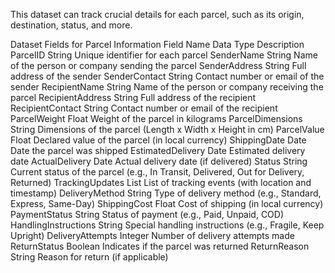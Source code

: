 This dataset can track crucial details for each parcel, such as its origin, destination, status, and more.

Dataset Fields for Parcel Information
Field Name	Data Type	Description
ParcelID	String	Unique identifier for each parcel
SenderName	String	Name of the person or company sending the parcel
SenderAddress	String	Full address of the sender
SenderContact	String	Contact number or email of the sender
RecipientName	String	Name of the person or company receiving the parcel
RecipientAddress	String	Full address of the recipient
RecipientContact	String	Contact number or email of the recipient
ParcelWeight	Float	Weight of the parcel in kilograms
ParcelDimensions	String	Dimensions of the parcel (Length x Width x Height in cm)
ParcelValue	Float	Declared value of the parcel (in local currency)
ShippingDate	Date	Date the parcel was shipped
EstimatedDelivery	Date	Estimated delivery date
ActualDelivery	Date	Actual delivery date (if delivered)
Status	String	Current status of the parcel (e.g., In Transit, Delivered, Out for Delivery, Returned)
TrackingUpdates	List	List of tracking events (with location and timestamp)
DeliveryMethod	String	Type of delivery method (e.g., Standard, Express, Same-Day)
ShippingCost	Float	Cost of shipping (in local currency)
PaymentStatus	String	Status of payment (e.g., Paid, Unpaid, COD)
HandlingInstructions	String	Special handling instructions (e.g., Fragile, Keep Upright)
DeliveryAttempts	Integer	Number of delivery attempts made
ReturnStatus	Boolean	Indicates if the parcel was returned
ReturnReason	String	Reason for return (if applicable)
